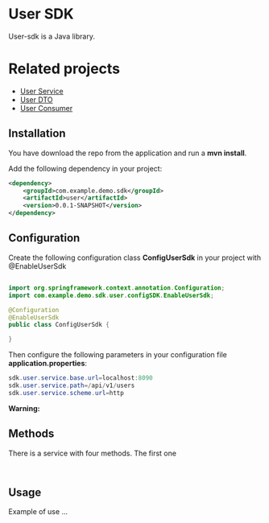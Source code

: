 # User SDK

User-sdk is a Java library.

# Related projects

- [User Service](https://github.com/cristianjaldin/user-service)
- [User DTO](https://github.com/cristianjaldin/user-dto)
- [User Consumer](https://github.com/cristianjaldin/user-consumer)

## Installation

You have download the repo from the application and run a **mvn install**.

Add the following dependency in your project:

```xml
<dependency>
    <groupId>com.example.demo.sdk</groupId>
    <artifactId>user</artifactId>
    <version>0.0.1-SNAPSHOT</version>
</dependency>
```

## Configuration

Create the following configuration class **ConfigUserSdk** in your project with @EnableUserSdk

```java

import org.springframework.context.annotation.Configuration;
import com.example.demo.sdk.user.configSDK.EnableUserSdk;

@Configuration
@EnableUserSdk
public class ConfigUserSdk {

}

```

Then configure the following parameters in your configuration file **application.properties**:

```java
sdk.user.service.base.url=localhost:8090
sdk.user.service.path=/api/v1/users
sdk.user.service.scheme.url=http
```

**Warning:**

## Methods

There is a service with four methods. The first one 

```java



```


## Usage

Example of use ...

```java


```
